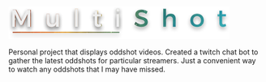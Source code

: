 ![alt tag](https://raw.githubusercontent.com/Agnostics/Multishot/92a61d5c44c1daf87ed5507093e075a695b2b8e1/app/client/images/logo.png)

Personal project that displays oddshot videos. Created a twitch chat bot to gather the latest oddshots for particular streamers. Just a convenient way to watch any oddshots that I may have missed. 
